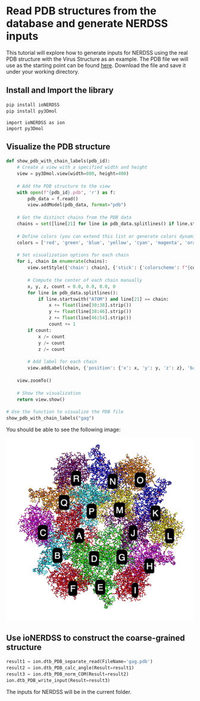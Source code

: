 # Read PDB structures from the database and generate NERDSS inputs

This tutorial will explore how to generate inputs for NERDSS using the real PDB structure with the Virus Structure as an example. The PDB file we will use as the starting point can be found [here](./NERDSSInputs/pdbdemo/gag.pdb). Download the file and save it under your working directory.

## Install and Import the library

```bash
pip install ioNERDSS
pip install py3Dmol
```

```pthon
import ioNERDSS as ion
import py3Dmol
```

## Visualize the PDB structure

```python
def show_pdb_with_chain_labels(pdb_id):
    # Create a view with a specified width and height
    view = py3Dmol.view(width=800, height=400)
    
    # Add the PDB structure to the view
    with open(f"{pdb_id}.pdb", 'r') as f:
        pdb_data = f.read()
        view.addModel(pdb_data, format="pdb")
    
    # Get the distinct chains from the PDB data
    chains = set([line[21] for line in pdb_data.splitlines() if line.startswith("ATOM")])
    
    # Define colors (you can extend this list or generate colors dynamically)
    colors = ['red', 'green', 'blue', 'yellow', 'cyan', 'magenta', 'orange', 'purple']
    
    # Set visualization options for each chain
    for i, chain in enumerate(chains):
        view.setStyle({'chain': chain}, {'stick': {'colorscheme': f"{colors[i % len(colors)]}Carbon"}})
        
        # Compute the center of each chain manually
        x, y, z, count = 0.0, 0.0, 0.0, 0
        for line in pdb_data.splitlines():
            if line.startswith("ATOM") and line[21] == chain:
                x += float(line[30:38].strip())
                y += float(line[38:46].strip())
                z += float(line[46:54].strip())
                count += 1
        if count:
            x /= count
            y /= count
            z /= count
        
        # Add label for each chain
        view.addLabel(chain, {'position': {'x': x, 'y': y, 'z': z}, 'backgroundColor': 'black', 'fontColor': 'white'})
    
    view.zoomTo()
    
    # Show the visualization
    return view.show()

# Use the function to visualize the PDB file
show_pdb_with_chain_labels("gag")
```

You should be able to see the following image:

![gagpdb](./images/gag.png)

## Use ioNERDSS to construct the coarse-grained structure

```python
result1 = ion.dtb_PDB_separate_read(FileName='gag.pdb')
result2 = ion.dtb_PDB_calc_angle(Result=result1)
result3 = ion.dtb_PDB_norm_COM(Result=result2)
ion.dtb_PDB_write_input(Result=result3)
```

The inputs for NERDSS will be in the current folder.
